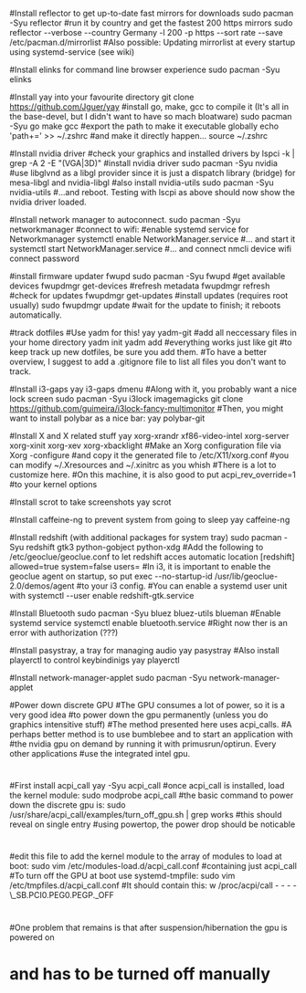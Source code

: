 #Install reflector to get up-to-date fast mirrors for downloads
sudo pacman -Syu reflector
#run it by country and get the fastest 200  https mirrors
sudo reflector --verbose --country Germany -l 200 -p https --sort rate --save /etc/pacman.d/mirrorlist
#Also possible: Updating mirrorlist at every startup using systemd-service (see wiki)

#Install elinks for command line browser experience 
sudo pacman -Syu elinks

#Install yay into your favourite directory
git clone https://github.com/Jguer/yay
#install go, make, gcc to compile it (It's all in the base-devel, but I didn't want to have so mach bloatware)
sudo pacman -Syu go make gcc
#export the path to make it executable globally
echo 'path+=<Path-to-your-executable>' >> ~/.zshrc
#and make it directly happen...
source ~/.zshrc

#Install nvidia driver
#check your graphics and installed drivers by
lspci -k | grep -A 2 -E "(VGA|3D)"
#install nvidia driver
sudo pacman -Syu nvidia
#use libglvnd as a libgl provider since it is just a dispatch library (bridge) for mesa-libgl and nvidia-libgl
#also install nvidia-utils
sudo pacman -Syu nvidia-utils
#...and reboot. Testing with lscpi as above should now show the nvidia driver loaded.

#Install network manager to autoconnect.
sudo pacman -Syu networkmanager
#connect to wifi:
#enable systemd service for Networkmanager
systemctl enable NetworkManager.service
#... and start it
systemctl start NetworkManager.service
#... and connect
nmcli device wifi connect <SSID> password <PASSWORD>

#install firmware updater fwupd
sudo pacman -Syu fwupd
#get available devices
fwupdmgr get-devices
#refresh metadata
fwupdmgr refresh
#check for updates
fwupdmgr get-updates
#install updates (requires root usually)
sudo fwupdmgr update
#wait for the update to finish; it reboots automatically.


#track dotfiles
#Use yadm for this!
yay yadm-git
#add all neccessary files in your home directory
yadm init
yadm add <dotfiles-to-keep-track-of>
#everything works just like git
#to keep track up new dotfiles, be sure you add them.
#To have a better overview, I suggest to add a .gitignore file to list all files you don't want to track.


#Install i3-gaps
yay i3-gaps dmenu
#Along with it, you probably want a nice lock screen
sudo pacman -Syu i3lock imagemagicks
git clone https://github.com/guimeira/i3lock-fancy-multimonitor
#Then, you might want to install polybar as a nice bar:
yay polybar-git


#Install X and X related stuff
yay xorg-xrandr xf86-video-intel xorg-server xorg-xinit xorg-xev xorg-xbacklight
#Make an Xorg configuration file via
Xorg -configure
#and copy it the generated file to /etc/X11/xorg.conf
#you can modify ~/.Xresources and ~/.xinitrc as you whish
#There is a lot to customize here.
#On this machine, it is also good to put
acpi_rev_override=1
#to your kernel options

#Install scrot to take screenshots
yay scrot

#Install caffeine-ng to prevent system from going to sleep
yay caffeine-ng

#Install redshift (with additional packages for system tray)
sudo pacman -Syu redshift gtk3 python-gobject python-xdg
#Add the following to /etc/geoclue/geoclue.conf to let redshift acces automatic location 
[redshift]
allowed=true
system=false
users=
#In i3, it is important to enable the geoclue agent on startup, so put
exec --no-startup-id /usr/lib/geoclue-2.0/demos/agent
#to your i3 config.
#You can enable a systemd user unit with
systemctl --user enable redshift-gtk.service

#Install Bluetooth
sudo pacman -Syu bluez bluez-utils blueman
#Enable systemd service
systemctl enable bluetooth.service
#Right now ther is an error with authorization (???)

#Install pasystray, a tray for managing audio
yay pasystray
#Also install playerctl to control keybindinigs
yay playerctl

#Install network-manager-applet
sudo pacman -Syu network-manager-applet



#Power down discrete GPU
#The GPU consumes a lot of power, so it is a very good idea
#to power down the gpu permanently (unless you do graphics intensitive stuff)
#The method presented here uses acpi_calls.
#A perhaps better method is to use bumblebee and to start an application with
#the nvidia gpu on demand by running it with primusrun/optirun. Every other applications
#use the integrated intel gpu.
#
#First install acpi_call
yay -Syu acpi_call
#once acpi_call is installed, load the kernel module:
sudo modprobe acpi_call
#the basic command to power down the discrete gpu is:
sudo /usr/share/acpi_call/examples/turn_off_gpu.sh | grep works
#this should reveal on single entry
#using powertop, the power drop should be noticable
#
#edit this file to add the kernel module to the array of modules to load at boot:
sudo vim /etc/modules-load.d/acpi_call.conf
#containing just
acpi_call
#To turn off the GPU at boot use systemd-tmpfile:
sudo vim /etc/tmpfiles.d/acpi_call.conf
#It should contain this:
w /proc/acpi/call - - - - \\_SB.PCI0.PEG0.PEGP._OFF
#
#One problem that remains is that after suspension/hibernation the gpu is powered on
# and has to be turned off manually
